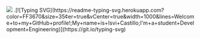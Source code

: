<img src="https://user-images.githubusercontent.com/73097560/115834477-dbab4500-a447-11eb-908a-139a6edaec5c.gif">
.[![Typing SVG](https://readme-typing-svg.herokuapp.com?color=FF3670&size=35&center=true&vCenter=true&width=1000&lines=Welcome+to+my+GitHub+profile!;My+name+is+Isvi+Castillo;I'm+a+student+Development+Engineering)](https://git.io/typing-svg)

<!--
**IsviCastillo/IsviCastillo** is a ✨ _special_ ✨ repository because its `README.md` (this file) appears on your GitHub profile.

Here are some ideas to get you started: I am a student of Software Development Engineering.

- 🔭 I’m currently working on ...
- 🌱 I’m currently learning ...
- 👯 I’m looking to collaborate on ...
- 🤔 I’m looking for help with ...
- 💬 Ask me about ...
- 📫 How to reach me: ...
- 😄 Pronouns: ...
- ⚡ Fun fact: ...
-->
